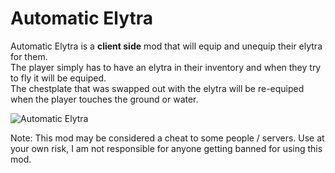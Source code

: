 # Automatic Elytra
Automatic Elytra is a <b>client side</b> mod that will equip and unequip their elytra for them.  
The player simply has to have an elytra in their inventory and when they try to fly it will be equiped.  
The chestplate that was swapped out with the elytra will be re-equiped when the player touches the ground or water. 

![Automatic Elytra](https://media.giphy.com/media/J2WpOrRKuEsjp2rjT3/giphy.gif)  



Note: This mod may be considered a cheat to some people / servers. Use at your own risk, I am not responsible for anyone getting banned for using this mod.
